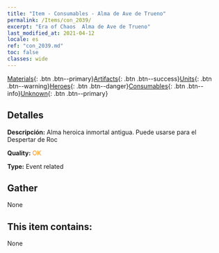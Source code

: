 ```yaml
---
title: "Item - Consumables - Alma de Ave de Trueno"
permalink: /Items/con_2039/
excerpt: "Era of Chaos  Alma de Ave de Trueno"
last_modified_at: 2021-04-12
locale: es
ref: "con_2039.md"
toc: false
classes: wide
---
```

 [Materials](/es/Items/){: .btn .btn--primary}[Artifacts](/es/Items/Artifacts/){: .btn .btn--success}[Units](/es/Items/Units/){: .btn .btn--warning}[Heroes](/es/Items/Heroes/){: .btn .btn--danger}[Consumables](/es/Items/Consumables/){: .btn .btn--info}[Unknown](/es/Items/Unknown/){: .btn .btn--primary}

## Detalles
 **Descripción:** Alma heroica inmortal antigua. Puede usarse para el Despertar de Roc

 **Quality:** <span style="color: #FF8C00">OK</span>

 **Type:** Event related

## Gather

  None

## This item contains:

  None

